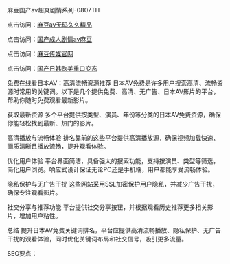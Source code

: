 
麻豆国产av超爽剧情系列-0807TH

点击访问：<a href="https://heiliaoxwd5i8.pages.dev">麻豆av无码久久精品</a>

点击访问：<a href="https://heiliaoxqkkct.pages.dev">国产成人剧情av麻豆</a>

点击访问：<a href="https://heiliaoe8ajia.pages.dev">麻豆传媒官网</a>

点击访问：<a href="https://heiliaoxqkkct.pages.dev">国产日韩欧美重口变态</a>



免费在线看日本AV：高清流畅资源推荐
日本AV免费是许多用户搜索高清、流畅资源时常用的关键词。以下是几个提供免费、高清、无广告、日本AV影片的平台，帮助你随时免费观看最新影片。

获取最新资源
多个平台提供按类型、演员、年份等分类的日本AV免费资源，确保你能轻松找到最新、热门的影片。

高清播放与流畅体验
排名靠前的这些平台提供高清播放源，确保视频加载快速、画质清晰且播放流畅，提升观看体验。

优化用户体验
平台界面简洁，具备强大的搜索功能，支持按演员、类型等筛选，简化用户浏览。响应式设计保证无论PC还是手机端，用户都能享受流畅体验。

隐私保护与无广告干扰
这些网站采用SSL加密保护用户隐私，并减少广告干扰，确保专注观看影片。

社交分享与推荐功能
平台提供社交分享按钮，并根据观看历史推荐更多相关影片，增加用户粘性。

总结
提升日本AV免费关键词排名，平台应提供高清流畅播放、隐私保护、无广告干扰的观看体验，同时优化关键词布局和社交信号，吸引更多流量。

SEO要点：








<span style="display:none;">[Canonical link]( https://github.com/gl56216/79497 ）</span>
